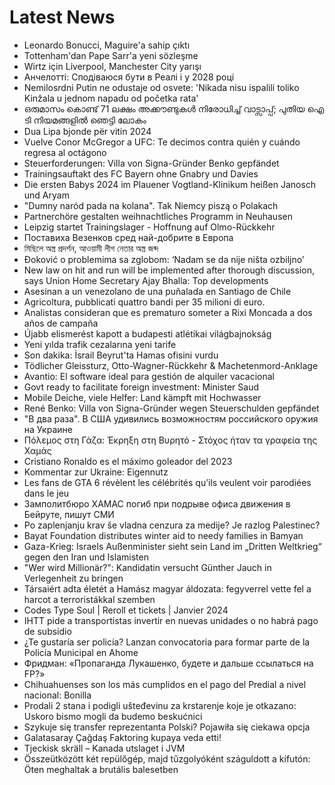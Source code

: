 # Latest News
-  Leonardo Bonucci, Maguire'a sahip çıktı
-  Tottenham'dan Pape Sarr'a yeni sözleşme
-  Wirtz için Liverpool, Manchester City yarışı
-  Анчелотті: Сподіваюся бути в Реалі і у 2028 році
-  Nemilosrdni Putin ne odustaje od osvete: 'Nikada nisu ispalili toliko Kinžala u jednom napadu od početka rata'
-  ഒരുമാസം കൊണ്ട് 71 ലക്ഷം അക്കൗണ്ടുകൾ നിരോധിച്ച് വാട്സാപ്പ്; പുതിയ ഐ ടി നിയമങ്ങളിൽ ഞെട്ടി ലോകം
-  Dua Lipa bjonde për vitin 2024
-  Vuelve Conor McGregor a UFC: Te decimos contra quién y cuándo regresa al octágono
-  Steuerforderungen: Villa von Signa-Gründer Benko gepfändet
-  Trainingsauftakt des FC Bayern ohne Gnabry und Davies
-  Die ersten Babys 2024 im Plauener Vogtland-Klinikum heißen Janosch und Aryam
-  "Dumny naród pada na kolana". Tak Niemcy piszą o Polakach
-  Partnerchöre gestalten weihnachtliches Programm in Neuhausen
-  Leipzig startet Trainingslager - Hoffnung auf Olmo-Rückkehr
-  Поставиха Везенков сред най-добрите в Европа
-  মিছিলে অস্ত্র প্রদর্শন, আওয়ামী লীগ নেতার অস্ত্র জব্দ
-  Đoković o problemima sa zglobom: ‘Nadam se da nije ništa ozbiljno’
-  New law on hit and run will be implemented after thorough discussion, says Union Home Secretary Ajay Bhalla: Top developments
-  Asesinan a un venezolano de una puñalada en Santiago de Chile
-  Agricoltura, pubblicati quattro bandi per 35 milioni di euro.
-  Analistas consideran que es prematuro someter a Rixi Moncada a dos años de campaña
-  Újabb elismerést kapott a budapesti atlétikai világbajnokság
-  Yeni yılda trafik cezalarına yeni tarife
-  Son dakika: İsrail Beyrut'ta Hamas ofisini vurdu
-  Tödlicher Gleissturz, Otto-Wagner-Rückkehr & Machetenmord-Anklage
-  Avantio: El software ideal para gestión de alquiler vacacional
-  Govt ready to facilitate foreign investment: Minister Saud
-  Mobile Deiche, viele Helfer: Land kämpft mit Hochwasser
-  René Benko: Villa von Signa-Gründer wegen Steuerschulden gepfändet
-  "В два раза". В США удивились возможностям российского оружия на Украине
-  Πόλεμος στη Γάζα: Έκρηξη στη Βυρητό - Στόχος ήταν τα γραφεία της Χαμάς
-  Cristiano Ronaldo es el máximo goleador del 2023
-  Kommentar zur Ukraine: Eigennutz
-  Les fans de GTA 6 révèlent les célébrités qu’ils veulent voir parodiées dans le jeu
-  Замполитбюро ХАМАС погиб при подрыве офиса движения в Бейруте, пишут СМИ
-  Po zaplenjanju krav še vladna cenzura za medije? Je razlog Palestinec?
-  Bayat Foundation distributes winter aid to needy families in Bamyan
-  Gaza-Krieg: Israels Außenminister sieht sein Land im „Dritten Weltkrieg“ gegen den Iran und Islamisten
-  "Wer wird Millionär?": Kandidatin versucht Günther Jauch in Verlegenheit zu bringen
-  Társaiért adta életét a Hamász magyar áldozata: fegyverrel vette fel a harcot a terroristákkal szemben
-  Codes Type Soul | Reroll et tickets | Janvier 2024
-  IHTT pide a transportistas invertir en nuevas unidades o no habrá pago de subsidio
-  ¿Te gustaría ser policía? Lanzan convocatoria para formar parte de la Policía Municipal en Ahome
-  Фридман: «Пропаганда Лукашенко, будете и дальше ссылаться на FP?»
-  Chihuahuenses son los más cumplidos en el pago del Predial a nivel nacional: Bonilla
-  Prodali 2 stana i podigli ušteđevinu za krstarenje koje je otkazano: Uskoro bismo mogli da budemo beskućnici
-  Szykuje się transfer reprezentanta Polski? Pojawiła się ciekawa opcja
-  Galatasaray Çağdaş Faktoring kupaya veda etti!
-  Tjeckisk skräll – Kanada utslaget i JVM
-  Összeütközött két repülőgép, majd tűzgolyóként száguldott a kifutón: Öten meghaltak a brutális balesetben
